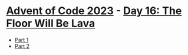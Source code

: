 # [Advent of Code 2023](../README.md) - [Day 16: The Floor Will Be Lava](https://adventofcode.com/2023/day/16)


* [Part 1](part1/README.md)
* [Part 2](part2/README.md)
